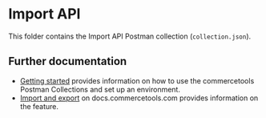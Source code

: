 # Import API

This folder contains the Import API Postman collection (`collection.json`).

## Further documentation

- [Getting started](../GettingStarted.md) provides information on how to use the commercetools Postman Collections and set up an environment.
- [Import and export](https://docs.commercetools.com/import-export/) on docs.commercetools.com provides information on the feature.
